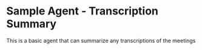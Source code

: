 # Sample Agent - Transcription Summary
This is a basic agent that can summarize any transcriptions of the meetings

